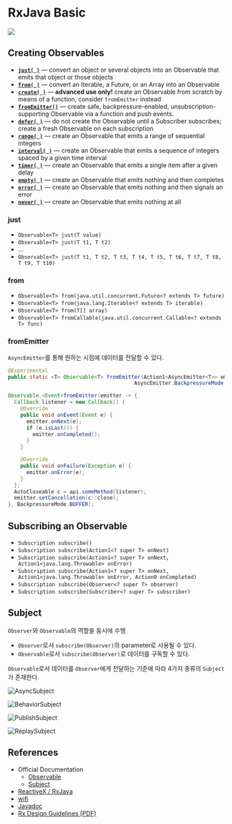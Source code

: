 # RxJava Basic

![](http://creately.com/jupiter/diagram/image/i4gy7ea02)

## Creating Observables

* [**`just( )`**](http://reactivex.io/documentation/operators/just.html) — convert an object or several objects into an Observable that emits that object or those objects
* [**`from( )`**](http://reactivex.io/documentation/operators/from.html) — convert an Iterable, a Future, or an Array into an Observable
* [**`create( )`**](http://reactivex.io/documentation/operators/create.html) — **advanced use only!** create an Observable from scratch by means of a function, consider `fromEmitter` instead
* [**`fromEmitter()`**](http://reactivex.io/RxJava/javadoc/rx/Observable.html#fromEmitter(rx.functions.Action1,%20rx.AsyncEmitter.BackpressureMode)) — create safe, backpressure-enabled, unsubscription-supporting Observable via a function and push events.
* [**`defer( )`**](http://reactivex.io/documentation/operators/defer.html) — do not create the Observable until a Subscriber subscribes; create a fresh Observable on each subscription
* [**`range( )`**](http://reactivex.io/documentation/operators/range.html) — create an Observable that emits a range of sequential integers
* [**`interval( )`**](http://reactivex.io/documentation/operators/interval.html) — create an Observable that emits a sequence of integers spaced by a given time interval
* [**`timer( )`**](http://reactivex.io/documentation/operators/timer.html) — create an Observable that emits a single item after a given delay
* [**`empty( )`**](http://reactivex.io/documentation/operators/empty-never-throw.html) — create an Observable that emits nothing and then completes
* [**`error( )`**](http://reactivex.io/documentation/operators/empty-never-throw.html) — create an Observable that emits nothing and then signals an error
* [**`never( )`**](http://reactivex.io/documentation/operators/empty-never-throw.html) — create an Observable that emits nothing at all

### just

- `Observable<T> just(T value)`
- `Observable<T> just(T t1, T t2)`
- ...
- `Observable<T> just(T t1, T t2, T t3, T t4, T t5, T t6, T t7, T t8, T t9, T t10)`

### from

- `Observable<T> from(java.util.concurrent.Future<? extends T> future)`
- `Observable<T> from(java.lang.Iterable<? extends T> iterable)`
- `Observable<T> from(T[] array)`
- `Observable<T> fromCallable(java.util.concurrent.Callable<? extends T> func)`

### fromEmitter

```AsyncEmitter```를 통해 원하는 시점에 데이터를 전달할 수 있다.

```java
@Experimental
public static <T> Observable<T> fromEmitter(Action1<AsyncEmitter<T>> emitter,
                                         AsyncEmitter.BackpressureMode backpressure)
```                              

```java
Observable.<Event>fromEmitter(emitter -> {
  Callback listener = new Callback() {
    @Override
    public void onEvent(Event e) {
      emitter.onNext(e);
      if (e.isLast()) {
        emitter.onCompleted();
      }
    }

    @Override
    public void onFailure(Exception e) {
      emitter.onError(e);
    }
  };
  AutoCloseable c = api.someMethod(listener);
  emitter.setCancellation(c::close);
}, BackpressureMode.BUFFER);
```

## Subscribing an Observable

- `Subscription subscribe()`
- `Subscription subscribe(Action1<? super T> onNext)`
- `Subscription subscribe(Action1<? super T> onNext, Action1<java.lang.Throwable> onError)`
- `Subscription subscribe(Action1<? super T> onNext, Action1<java.lang.Throwable> onError, Action0 onCompleted)`
- `Subscription subscribe(Observer<? super T> observer)`
- `Subscription subscribe(Subscriber<? super T> subscriber)`

## Subject

`Observer`와 `Observable`의 역할을 동시에 수행
- `Observer`로서 `subscribe(Observer)`의 parameter로 사용될 수 있다.
- `Observable`로서 `subscribe(Observer)`로 데이터를 구독할 수 있다.

`Observable`로서 데이터를 `Observer`에게 전달하는 기준에 따라 4가지 종류의 `Subject`가 존재한다.

![AsyncSubject](http://reactivex.io/documentation/operators/images/S.AsyncSubject.png)

![BehaviorSubject](http://reactivex.io/documentation/operators/images/S.BehaviorSubject.png)

![PublishSubject](http://reactivex.io/documentation/operators/images/S.PublishSubject.png)

![ReplaySubject](http://reactivex.io/documentation/operators/images/S.ReplaySubject.png)

## References

- Official Documentation
  - [Observable](http://reactivex.io/documentation/observable.html)
  - [Subject](http://reactivex.io/documentation/subject.html)
- [ReactiveX / RxJava](https://github.com/ReactiveX/RxJava)
- [wifi](https://github.com/ReactiveX/RxJava/wiki)
- [Javadoc](http://reactivex.io/RxJava/javadoc/rx/Observable.html)
- [Rx Design Guidelines (PDF)](http://go.microsoft.com/fwlink/?LinkID=205219)
